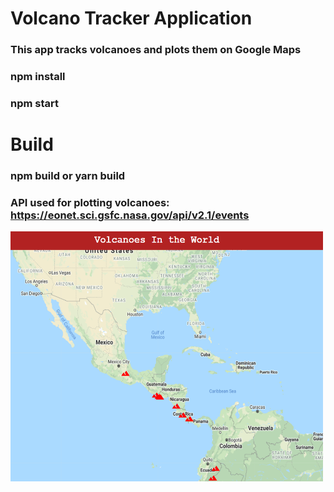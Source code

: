 # Volcano Tracker Application  
### This app tracks volcanoes and plots them on Google Maps  
  
### npm install   
### npm start  
  
# Build  
### npm build or yarn build  
  
### API used for plotting volcanoes: https://eonet.sci.gsfc.nasa.gov/api/v2.1/events  
  
<img src='/src/components/volcano.png' width=500px height=400px title='Volcano' alt='Volcano' />
